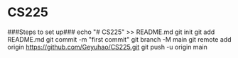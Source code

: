 # CS225


  ###Steps to set up###
echo "# CS225" >> README.md
git init
git add README.md
git commit -m "first commit"
git branch -M main
git remote add origin https://github.com/Geyuhao/CS225.git
git push -u origin main
